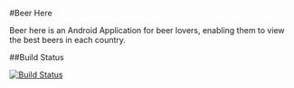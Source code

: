 #Beer Here

Beer here is an Android Application for beer lovers, enabling them to view the best beers in each country.

##Build Status

[![Build Status](https://travis-ci.com/xJ3rian/COM2027.svg?token=RDDdkyqB9KzNycFsfGTR&branch=dev)](https://travis-ci.com/xJ3rian/COM2027)
